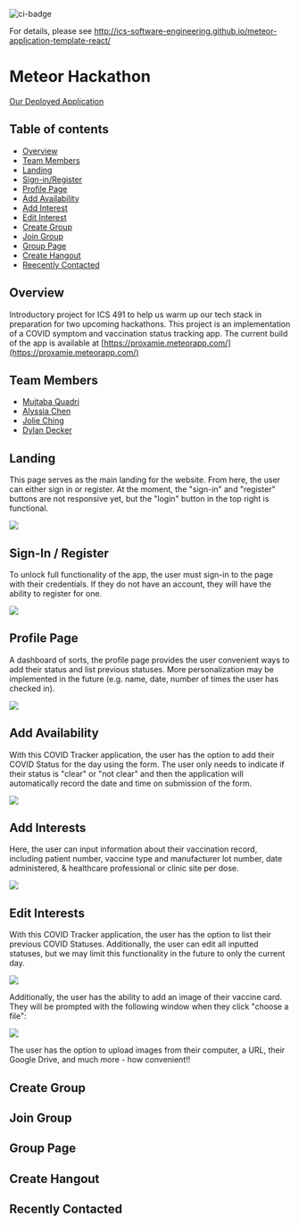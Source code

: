 ![ci-badge](https://github.com/ics-software-engineering/meteor-application-template-react/workflows/ci-meteor-application-template-react/badge.svg)

For details, please see http://ics-software-engineering.github.io/meteor-application-template-react/

# Meteor Hackathon
[Our Deployed Application](https://proxamie.meteorapp.com/#/)
<!-- Proxamie -->

## Table of contents

* [Overview](#overview)
* [Team Members](#team-members)
* [Landing](#landing)
* [Sign-in/Register](#sign-in--register)
* [Profile Page](#profile-page)
* [Add Availability](#add-availability)
* [Add Interest](#add-interests)
* [Edit Interest](#edit-interests)
* [Create Group](#create-group)
* [Join Group](#join-group)
* [Group Page](#group-page)
* [Create Hangout](#create-hangout)
* [Reecently Contacted](#recently-contacted)

## Overview

Introductory project for ICS 491 to help us warm up our tech stack in preparation for two upcoming hackathons. This project is an implementation of a COVID symptom and vaccination status tracking app. The current build of the app is available at [https://proxamie.meteorapp.com/](https://proxamie.meteorapp.com/)

## Team Members

* [Mujtaba Quadri](https://github.com/mujtaba-a-quadri)
* [Alyssia Chen](https://github.com/alyssia-chen)
* [Jolie Ching](https://github.com/jolieching)
* [Dylan Decker](https://github.com/dylandecker)

## Landing

This page serves as the main landing for the website.
From here, the user can either sign in or register. At the moment, the "sign-in" and "register" buttons are not responsive yet, but the "login" button in the top right is functional.

<img src="https://www.rd.com/wp-content/uploads/2020/11/GettyImages-889552354-e1606774439626.jpg"/>

## Sign-In / Register

To unlock full functionality of the app, the user must sign-in to the page with their credentials.
If they do not have an account, they will have the ability to register for one.

<img src="https://www.rd.com/wp-content/uploads/2020/11/GettyImages-889552354-e1606774439626.jpg"/>

## Profile Page
A dashboard of sorts, the profile page provides the user convenient ways to add their status and list previous statuses. More personalization may be implemented in the future (e.g. name, date, number of times the user has checked in).

<img src="https://www.rd.com/wp-content/uploads/2020/11/GettyImages-889552354-e1606774439626.jpg"/>

## Add Availability

With this COVID Tracker application, the user has the option to add their COVID Status for the day using the form. The user only needs to indicate if their status is "clear" or "not clear" and then the application will automatically record the date and time on submission of the form.

<img src="https://www.rd.com/wp-content/uploads/2020/11/GettyImages-889552354-e1606774439626.jpg"/>

## Add Interests

Here, the user can input information about their vaccination record, including patient number, vaccine type and manufacturer lot number, date administered, & healthcare professional or clinic site per dose. 

<img src="https://www.rd.com/wp-content/uploads/2020/11/GettyImages-889552354-e1606774439626.jpg"/>

## Edit Interests

With this COVID Tracker application, the user has the option to list their previous COVID Statuses. Additionally, the user can edit all inputted statuses, but we may limit this functionality in the future to only the current day. 

<img src="https://www.rd.com/wp-content/uploads/2020/11/GettyImages-889552354-e1606774439626.jpg"/>

Additionally, the user has the ability to add an image of their vaccine card. They will be prompted with the following window when they click "choose a file":

<img src="https://www.rd.com/wp-content/uploads/2020/11/GettyImages-889552354-e1606774439626.jpg"/>

The user has the option to upload images from their computer, a URL, their Google Drive, and much more - how convenient!!

## Create Group

## Join Group

## Group Page

## Create Hangout

## Recently Contacted
